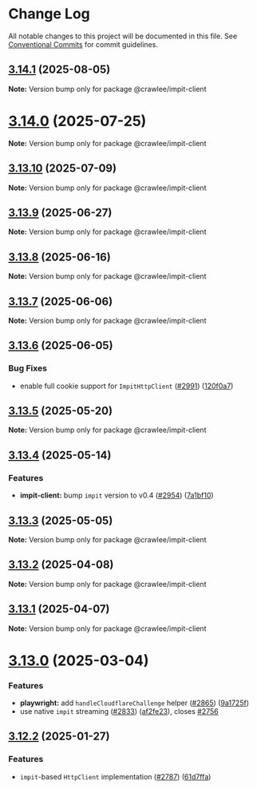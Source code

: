 # Change Log

All notable changes to this project will be documented in this file.
See [Conventional Commits](https://conventionalcommits.org) for commit guidelines.

## [3.14.1](https://github.com/apify/crawlee/compare/v3.14.0...v3.14.1) (2025-08-05)

**Note:** Version bump only for package @crawlee/impit-client





# [3.14.0](https://github.com/apify/crawlee/compare/v3.13.10...v3.14.0) (2025-07-25)

**Note:** Version bump only for package @crawlee/impit-client





## [3.13.10](https://github.com/apify/crawlee/compare/v3.13.9...v3.13.10) (2025-07-09)

**Note:** Version bump only for package @crawlee/impit-client





## [3.13.9](https://github.com/apify/crawlee/compare/v3.13.8...v3.13.9) (2025-06-27)

**Note:** Version bump only for package @crawlee/impit-client





## [3.13.8](https://github.com/apify/crawlee/compare/v3.13.7...v3.13.8) (2025-06-16)

**Note:** Version bump only for package @crawlee/impit-client





## [3.13.7](https://github.com/apify/crawlee/compare/v3.13.6...v3.13.7) (2025-06-06)

**Note:** Version bump only for package @crawlee/impit-client





## [3.13.6](https://github.com/apify/crawlee/compare/v3.13.5...v3.13.6) (2025-06-05)


### Bug Fixes

* enable full cookie support for `ImpitHttpClient` ([#2991](https://github.com/apify/crawlee/issues/2991)) ([120f0a7](https://github.com/apify/crawlee/commit/120f0a7968670eaab14d217e12c09b4dba216d7d))





## [3.13.5](https://github.com/apify/crawlee/compare/v3.13.4...v3.13.5) (2025-05-20)

**Note:** Version bump only for package @crawlee/impit-client





## [3.13.4](https://github.com/apify/crawlee/compare/v3.13.3...v3.13.4) (2025-05-14)


### Features

* **impit-client:** bump `impit` version to v0.4 ([#2954](https://github.com/apify/crawlee/issues/2954)) ([7a1bf10](https://github.com/apify/crawlee/commit/7a1bf101250757d3a89f17c8bfd07267a46750bb))





## [3.13.3](https://github.com/apify/crawlee/compare/v3.13.2...v3.13.3) (2025-05-05)

**Note:** Version bump only for package @crawlee/impit-client





## [3.13.2](https://github.com/apify/crawlee/compare/v3.13.1...v3.13.2) (2025-04-08)

**Note:** Version bump only for package @crawlee/impit-client





## [3.13.1](https://github.com/apify/crawlee/compare/v3.13.0...v3.13.1) (2025-04-07)

**Note:** Version bump only for package @crawlee/impit-client





# [3.13.0](https://github.com/apify/crawlee/compare/v3.12.2...v3.13.0) (2025-03-04)


### Features

* **playwright:** add `handleCloudflareChallenge` helper ([#2865](https://github.com/apify/crawlee/issues/2865)) ([9a1725f](https://github.com/apify/crawlee/commit/9a1725f7b87fb70194fc31858500cb35639fb964))
* use native `impit` streaming ([#2833](https://github.com/apify/crawlee/issues/2833)) ([af2fe23](https://github.com/apify/crawlee/commit/af2fe2315b3b36e7e2466f452c1df9c63abd156b)), closes [#2756](https://github.com/apify/crawlee/issues/2756)





## [3.12.2](https://github.com/apify/crawlee/compare/v3.12.1...v3.12.2) (2025-01-27)


### Features

* `impit`-based `HttpClient` implementation ([#2787](https://github.com/apify/crawlee/issues/2787)) ([61d7ffa](https://github.com/apify/crawlee/commit/61d7ffae8aff8dd4451fea63ecc0d25c243a6271))
